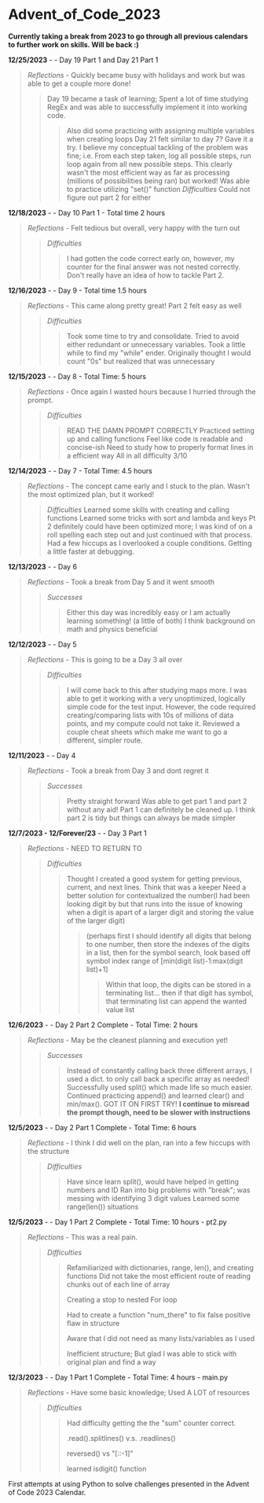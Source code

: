 # Advent_of_Code_2023
**Currently taking a break from 2023 to go through all previous calendars to further work on skills. Will be back :)**

**12/25/2023** -  - Day 19 Part 1 and Day 21 Part 1  
> *Reflections* - Quickly became busy with holidays and work but was able to get a couple more done!
> > Day 19 became a task of learning; Spent a lot of time studying RegEx and was able to successfully implement it into working code.
> > > Also did some practicing with assigning multiple variables when creating loops
> > Day 21 felt similar to day 7? Gave it a try. I believe my conceptual tackling of the problem was fine; i.e. From each step taken, log all possible steps, run loop again from all new possible steps.
> > > This clearly wasn't the most efficient way as far as processing (millions of possibilities being ran) but worked!
> > > Was able to practice utilizing "set()" function
> > *Difficulties*
> > >Could not figure out part 2 for either

**12/18/2023** -  - Day 10 Part 1 - Total time 2 hours  
> *Reflections* - Felt tedious but overall, very happy with the turn out
> > *Difficulties*
> > > I had gotten the code correct early on, however, my counter for the final answer was not nested correctly.
> > > Don't really have an idea of how to tackle Part 2.

**12/16/2023** -  - Day 9 - Total time 1.5 hours  
> *Reflections* - This came along pretty great! Part 2 felt easy as well
> > *Difficulties*
> > > Took some time to try and consolidate. Tried to avoid either redundant or unnecessary variables.
> > > Took a little while to find my "while" ender. Originally thought I would count "0s" but realized that was unnecessary

**12/15/2023** -  - Day 8 - Total Time: 5 hours  
> *Reflections* - Once again I wasted hours because I hurried through the prompt.
> > *Difficulties*
> > > READ THE DAMN PROMPT CORRECTLY
> > > Practiced setting up and calling functions
> > > Feel like code is readable and concise-ish
> > > Need to study how to properly format lines in a efficient way
> > > All in all difficulty 3/10

**12/14/2023** -  - Day 7 - Total Time: 4.5 hours  
> *Reflections* - The concept came early and I stuck to the plan. Wasn't the most optimized plan, but it worked!
> > *Difficulties*
> > Learned some skills with creating and calling functions
> > Learned some tricks with sort and lambda and keys
> > Pt 2 definitely could have been optimized more; I was kind of on a roll spelling each step out and just continued with that process.
> > Had a few hiccups as I overlooked a couple conditions.
> > Getting a little faster at debugging.

**12/13/2023** -  - Day 6
> *Reflections* - Took a break from Day 5 and it went smooth
> > *Successes*
> > >Either this day was incredibly easy or I am actually learning something! (a little of both)
> > >I think background on math and physics beneficial

**12/12/2023** -  - Day 5
> *Reflections* - This is going to be a Day 3 all over
> > *Difficulties*
> > >I will come back to this after studying maps more.
> > >I was able to get it working with a very unoptimized, logically simple code for the test input. However, the code required creating/comparing lists with 10s of millions of data points, and my compute could not take it.
> > >Reviewed a couple cheat sheets which make me want to go a different, simpler route.


**12/11/2023** -  - Day 4
> *Reflections* - Took a break from Day 3 and dont regret it
> > *Successes*
> > >Pretty straight forward
> > >Was able to get part 1 and part 2 without any aid!
> > >Part 1 can definitely be cleaned up. I think part 2 is tidy but things can always be made simpler

**12/7/2023 - 12/Forever/23** -  - Day 3 Part 1 
> *Reflections* - NEED TO RETURN TO
> > *Difficulties*
> > >Thought I created a good system for getting previous, current, and next lines. Think that was a keeper
> > >Need a better solution for contextualized the number(I had been looking digit by but that runs into the issue of knowing when a digit is apart of a larger digit and storing the value of the larger digit)
> > > > (perhaps first I should identify all digits that belong to one number, then store the indexes of the digits in a list, then for the symbol search, look based off symbol index range of [min(digit list)-1:max(digit list)+1]
> > > > > Within that loop, the digits can be stored in a terminating list... then if that digit has symbol, that terminating list can append the wanted value list


**12/6/2023** -  - Day 2 Part 2 Complete - Total Time: 2 hours  
> *Reflections* - May be the cleanest planning and execution yet!
> > *Successes*
> > >Instead of constantly calling back three different arrays, I used a dict. to only call back a specific array as needed!
> > >Successfully used split() which made life  so much easier.
> > >Continued practicing append() and learned clear() and min/max().
> > >GOT IT ON FIRST TRY!
> > >**I continue to misread the prompt though, need to be slower with instructions**

**12/5/2023** -  - Day 2 Part 1 Complete - Total Time: 6 hours  
> *Reflections* - I think I did well on the plan, ran into a few hiccups with the structure
> > *Difficulties*
> > >Have since learn split(), would have helped in getting numbers and ID
> > >Ran into big problems with "break"; was messing with identifying 3 digit values
> > >Learned some range(len()) situations

**12/5/2023** -  - Day 1 Part 2 Complete - Total Time: 10 hours - pt2.py 
> *Reflections* - This was a real pain.
> > *Difficulties*
> > > Refamiliarized with dictionaries, range, len(), and creating functions
> > >Did not take the most efficient route of reading chunks out of each line of array
> > > 
> > > Creating a stop to nested For loop
> > > 
> > > Had to create a function "num_there" to fix false positive flaw in structure
> > > 
> > > Aware that I did not need as many lists/variables as I used
> > > 
> > > Inefficient structure; But glad I was able to stick with original plan and find a way

**12/3/2023** -  - Day 1 Part 1 Complete - Total Time: 4 hours - main.py  
> *Reflections* - Have some basic knowledge; Used A LOT of resources
> > *Difficulties*
> > > Had difficulty getting the the "sum" counter correct.
> > > 
> > > .read().splitlines() v.s. .readlines()
> > > 
> > > reversed() vs "[::-1]"
> > > 
> > > learned isdigit()  function

First attempts at using Python to solve challenges presented in the Advent of Code 2023 Calendar.
